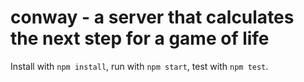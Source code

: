 # conway - a server that calculates the next step for a game of life

Install with `npm install`, run with `npm start`, test with `npm test`.
